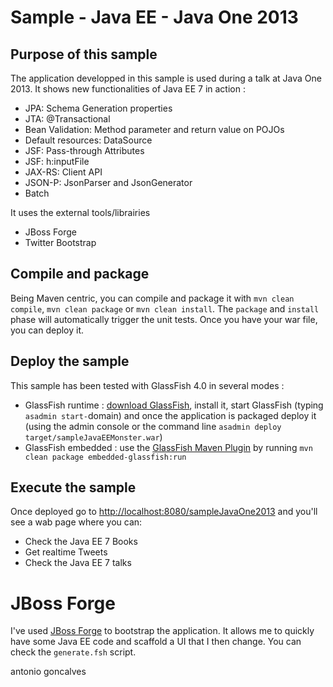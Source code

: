 # Sample - Java EE - Java One 2013

## Purpose of this sample

The application developped in this sample is used during a talk at Java One 2013. It shows new functionalities of Java EE 7 in action :
* JPA: Schema Generation properties
* JTA: @Transactional
* Bean Validation: Method parameter and return value on POJOs
* Default resources: DataSource
* JSF: Pass-through Attributes
* JSF: h:inputFile
* JAX-RS: Client API
* JSON-P: JsonParser and JsonGenerator
* Batch
 
It uses the external tools/librairies
* JBoss Forge
* Twitter Bootstrap

## Compile and package

Being Maven centric, you can compile and package it with `mvn clean compile`, `mvn clean package` or `mvn clean install`. The `package` and `install` phase will automatically trigger the unit tests. Once you have your war file, you can deploy it.

## Deploy the sample

This sample has been tested with GlassFish 4.0 in several modes :

* GlassFish runtime : [download GlassFish](http://glassfish.java.net/public/downloadsindex.html), install it, start GlassFish (typing `asadmin start-`domain) and once the application is packaged deploy it (using the admin console or the command line `asadmin deploy target/sampleJavaEEMonster.war`)
* GlassFish embedded : use the [GlassFish Maven Plugin](http://maven-glassfish-plugin.java.net/) by running `mvn clean package embedded-glassfish:run`

## Execute the sample

Once deployed go to [http://localhost:8080/sampleJavaOne2013](http://localhost:8080/sampleJavaOne2013) and you'll see a wab page where you can:

* Check the Java EE 7 Books
* Get realtime Tweets
* Check the Java EE 7 talks

# JBoss Forge

I've used [JBoss Forge](http://forge.jboss.org/) to bootstrap the application. It allows me to quickly have some Java EE code and scaffold a UI that I then change. You can check the `generate.fsh` script.


<div class="footer">
    <span class="footerTitle"><span class="uc">a</span>ntonio <span class="uc">g</span>oncalves</span>
</div>
